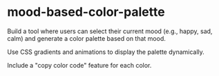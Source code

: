 # mood-based-color-palette
Build a tool where users can select their current mood (e.g., happy, sad, calm) and generate a color palette based on that mood.

Use CSS gradients and animations to display the palette dynamically.

Include a "copy color code" feature for each color.
